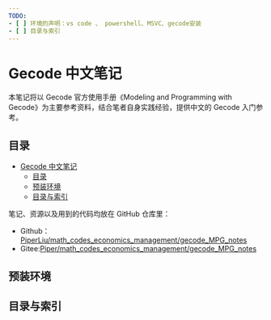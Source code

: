 ```yaml
---
TODO:
- [ ] 环境的声明：vs code 、 powershell、MSVC、gecode安装
- [ ] 目录与索引
---
```

# Gecode 中文笔记
本笔记将以 Gecode 官方使用手册《Modeling and Programming with Gecode》为主要参考资料，结合笔者自身实践经验，提供中文的 Gecode 入门参考。

## 目录
<!-- @import "[TOC]" {cmd="toc" depthFrom=1 depthTo=6 orderedList=false} -->

<!-- code_chunk_output -->

- [Gecode 中文笔记](#gecode-中文笔记)
  - [目录](#目录)
  - [预装环境](#预装环境)
  - [目录与索引](#目录与索引)

<!-- /code_chunk_output -->

笔记、资源以及用到的代码均放在 GitHub 仓库里：
- Github：[PiperLiu/math_codes_economics_management/gecode_MPG_notes](https://github.com/PiperLiu/math_codes_economics_management/tree/master/gecode_MPG_notes)
- Gitee:[Piper/math_codes_economics_management/gecode_MPG_notes](https://gitee.com/piperliu/math_codes_economics_management/tree/master/gecode_MPG_notes)

## 预装环境

## 目录与索引
